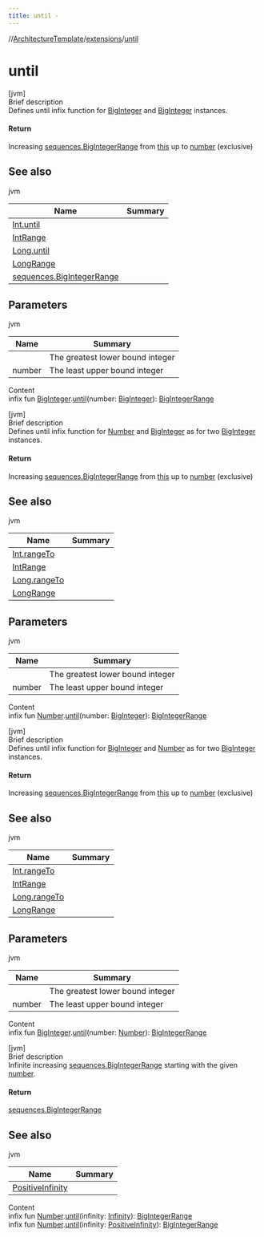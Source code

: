 ```yaml
---
title: until -
---
```

//[ArchitectureTemplate](../index.md)/[extensions](index.md)/[until](until.md)



# until  
[jvm]  
Brief description  
Defines until infix function for [BigInteger](https://docs.oracle.com/javase/8/docs/api/java/math/BigInteger.html) and [BigInteger](https://docs.oracle.com/javase/8/docs/api/java/math/BigInteger.html) instances.  
  


#### Return  
Increasing [sequences.BigIntegerRange](../sequences/-big-integer-range/index.md) from [this]() up to [number]() (exclusive)  
  


## See also  
  
jvm  
  
|  Name|  Summary| 
|---|---|
| [Int.until](until.md)| 
| [IntRange](https://kotlinlang.org/api/latest/jvm/stdlib/kotlin.ranges/-int-range/index.html)| 
| [Long.until](until.md)| 
| [LongRange](https://kotlinlang.org/api/latest/jvm/stdlib/kotlin.ranges/-long-range/index.html)| 
| [sequences.BigIntegerRange](../sequences/-big-integer-range/index.md)| 
  


## Parameters  
  
jvm  
  
|  Name|  Summary| 
|---|---|
| <receiver>| The greatest lower bound integer
| number| The least upper bound integer
  
  
Content  
infix fun [BigInteger](https://docs.oracle.com/javase/8/docs/api/java/math/BigInteger.html).[until](until.md)(number: [BigInteger](https://docs.oracle.com/javase/8/docs/api/java/math/BigInteger.html)): [BigIntegerRange](../sequences/-big-integer-range/index.md)  


[jvm]  
Brief description  
Defines until infix function for [Number](https://kotlinlang.org/api/latest/jvm/stdlib/kotlin/-number/index.html) and [BigInteger](https://docs.oracle.com/javase/8/docs/api/java/math/BigInteger.html) as for two [BigInteger](https://docs.oracle.com/javase/8/docs/api/java/math/BigInteger.html) instances.  
  


#### Return  
Increasing [sequences.BigIntegerRange](../sequences/-big-integer-range/index.md) from [this]() up to [number]() (exclusive)  
  


## See also  
  
jvm  
  
|  Name|  Summary| 
|---|---|
| [Int.rangeTo](https://kotlinlang.org/api/latest/jvm/stdlib/kotlin/-int/range-to.html)| 
| [IntRange](https://kotlinlang.org/api/latest/jvm/stdlib/kotlin.ranges/-int-range/index.html)| 
| [Long.rangeTo](https://kotlinlang.org/api/latest/jvm/stdlib/kotlin/-long/range-to.html)| 
| [LongRange](https://kotlinlang.org/api/latest/jvm/stdlib/kotlin.ranges/-long-range/index.html)| 
  


## Parameters  
  
jvm  
  
|  Name|  Summary| 
|---|---|
| <receiver>| The greatest lower bound integer
| number| The least upper bound integer
  
  
Content  
infix fun [Number](https://kotlinlang.org/api/latest/jvm/stdlib/kotlin/-number/index.html).[until](until.md)(number: [BigInteger](https://docs.oracle.com/javase/8/docs/api/java/math/BigInteger.html)): [BigIntegerRange](../sequences/-big-integer-range/index.md)  


[jvm]  
Brief description  
Defines until infix function for [BigInteger](https://docs.oracle.com/javase/8/docs/api/java/math/BigInteger.html) and [Number](https://kotlinlang.org/api/latest/jvm/stdlib/kotlin/-number/index.html) as for two [BigInteger](https://docs.oracle.com/javase/8/docs/api/java/math/BigInteger.html) instances.  
  


#### Return  
Increasing [sequences.BigIntegerRange](../sequences/-big-integer-range/index.md) from [this]() up to [number]() (exclusive)  
  


## See also  
  
jvm  
  
|  Name|  Summary| 
|---|---|
| [Int.rangeTo](https://kotlinlang.org/api/latest/jvm/stdlib/kotlin/-int/range-to.html)| 
| [IntRange](https://kotlinlang.org/api/latest/jvm/stdlib/kotlin.ranges/-int-range/index.html)| 
| [Long.rangeTo](https://kotlinlang.org/api/latest/jvm/stdlib/kotlin/-long/range-to.html)| 
| [LongRange](https://kotlinlang.org/api/latest/jvm/stdlib/kotlin.ranges/-long-range/index.html)| 
  


## Parameters  
  
jvm  
  
|  Name|  Summary| 
|---|---|
| <receiver>| The greatest lower bound integer
| number| The least upper bound integer
  
  
Content  
infix fun [BigInteger](https://docs.oracle.com/javase/8/docs/api/java/math/BigInteger.html).[until](until.md)(number: [Number](https://kotlinlang.org/api/latest/jvm/stdlib/kotlin/-number/index.html)): [BigIntegerRange](../sequences/-big-integer-range/index.md)  


[jvm]  
Brief description  
Infinite increasing [sequences.BigIntegerRange](../sequences/-big-integer-range/index.md) starting with the given [number]().  
  


#### Return  
[sequences.BigIntegerRange](../sequences/-big-integer-range/index.md)  
  


## See also  
  
jvm  
  
|  Name|  Summary| 
|---|---|
| [PositiveInfinity](-positive-infinity/index.md)| 
  
  
Content  
infix fun [Number](https://kotlinlang.org/api/latest/jvm/stdlib/kotlin/-number/index.html).[until](until.md)(infinity: [Infinity](-infinity/index.md)): [BigIntegerRange](../sequences/-big-integer-range/index.md)  
infix fun [Number](https://kotlinlang.org/api/latest/jvm/stdlib/kotlin/-number/index.html).[until](until.md)(infinity: [PositiveInfinity](-positive-infinity/index.md)): [BigIntegerRange](../sequences/-big-integer-range/index.md)  



